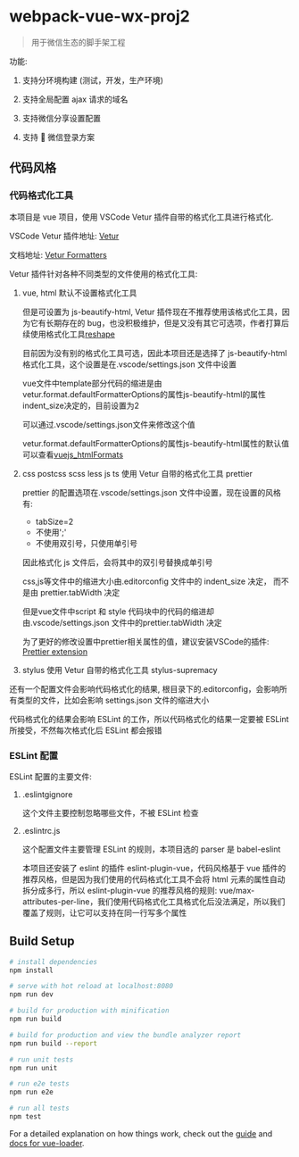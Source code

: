 # webpack-vue-wx-proj2

> 用于微信生态的脚手架工程

功能:

1.  支持分环境构建 (测试，开发，生产环境)

2.  支持全局配置 ajax 请求的域名

3.  支持微信分享设置配置

4.  支持  微信登录方案

## 代码风格

### 代码格式化工具

本项目是 vue 项目，使用 VSCode Vetur 插件自带的格式化工具进行格式化.

VSCode Vetur 插件地址: [Vetur](https://marketplace.visualstudio.com/items?itemName=octref.vetur)

文档地址: [Vetur Formatters](https://vuejs.github.io/vetur/formatting.html)

Vetur 插件针对各种不同类型的文件使用的格式化工具:

1.  vue, html 默认不设置格式化工具

    但是可设置为 js-beautify-html, Vetur 插件现在不推荐使用该格式化工具，因为它有长期存在的 bug，也没积极维护，但是又没有其它可选项，作者打算后续使用格式化工具[reshape](https://github.com/reshape/reshape)

    目前因为没有别的格式化工具可选，因此本项目还是选择了 js-beautify-html 格式化工具，这个设置是在.vscode/settings.json 文件中设置

    vue文件中template部分代码的缩进是由vetur.format.defaultFormatterOptions的属性js-beautify-html的属性indent_size决定的，目前设置为2

    可以通过.vscode/settings.json文件来修改这个值

    vetur.format.defaultFormatterOptions的属性js-beautify-html属性的默认值可以查看[vuejs_htmlFormats](https://github.com/vuejs/vetur/blob/master/server/src/modes/template/services/htmlFormat.ts)

2.  css postcss scss less js ts 使用 Vetur 自带的格式化工具 prettier

    prettier 的配置选项在.vscode/settings.json 文件中设置，现在设置的风格有:

    * tabSize=2
    * 不使用';'
    * 不使用双引号，只使用单引号

    因此格式化 js 文件后，会将其中的双引号替换成单引号

    css,js等文件中的缩进大小由.editorconfig 文件中的 indent_size 决定， 而不是由 prettier.tabWidth 决定

    但是vue文件中script 和 style 代码块中的代码的缩进却由.vscode/settings.json 文件中的prettier.tabWidth 决定

    为了更好的修改设置中prettier相关属性的值，建议安装VSCode的插件: [Prettier extension](https://marketplace.visualstudio.com/items?itemName=esbenp.prettier-vscode)

3.  stylus 使用 Vetur 自带的格式化工具 stylus-supremacy


还有一个配置文件会影响代码格式化的结果, 根目录下的.editorconfig，会影响所有类型的文件，比如会影响 settings.json 文件的缩进大小

代码格式化的结果会影响 ESLint 的工作，所以代码格式化的结果一定要被 ESLint 所接受，不然每次格式化后 ESLint 都会报错


### ESLint 配置

ESLint 配置的主要文件:

1.  .eslintgignore

    这个文件主要控制忽略哪些文件，不被 ESLint 检查

2.  .eslintrc.js

    这个配置文件主要管理 ESLint 的规则，本项目选的 parser 是 babel-eslint

    本项目还安装了 eslint 的插件 eslint-plugin-vue，代码风格基于 vue 插件的推荐风格，但是因为我们使用的代码格式化工具不会将 html 元素的属性自动拆分成多行，所以 eslint-plugin-vue 的推荐风格的规则: vue/max-attributes-per-line，我们使用代码格式化工具格式化后没法满足，所以我们覆盖了规则，让它可以支持在同一行写多个属性

## Build Setup

```bash
# install dependencies
npm install

# serve with hot reload at localhost:8080
npm run dev

# build for production with minification
npm run build

# build for production and view the bundle analyzer report
npm run build --report

# run unit tests
npm run unit

# run e2e tests
npm run e2e

# run all tests
npm test
```

For a detailed explanation on how things work, check out the [guide](http://vuejs-templates.github.io/webpack/) and [docs for vue-loader](http://vuejs.github.io/vue-loader).
